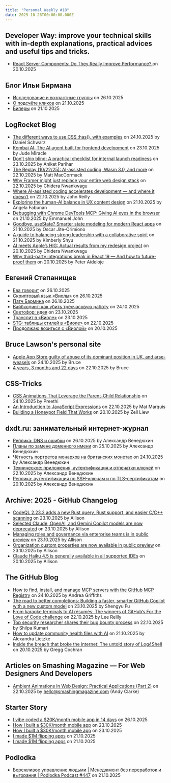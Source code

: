 ```yaml
---
title: "Personal Weekly #18"
date: 2025-10-26T00:00:00.000Z
---
```


##  Developer Way: improve your technical skills with in-depth explanations, practical advices and useful tips and tricks. 

- [ React Server Components: Do They Really Improve Performance? ](https://www.developerway.com/posts/react-server-components-performance) on 20.10.2025

## Блог Ильи Бирмана

- [Исследование и возрастные группы](https://ilyabirman.ru/meanwhile/all/issledovanie-i-vozrastnye-gruppy/) on 26.10.2025
- [О подсчёте кликов](https://ilyabirman.ru/meanwhile/all/on-counting-clicks/) on 21.10.2025
- [Биперы](https://ilyabirman.ru/meanwhile/all/beepers/) on 21.10.2025

## LogRocket Blog

- [The different ways to use CSS :has(), with examples](https://blog.logrocket.com/blog/different-ways-to-use-css-has/) on 24.10.2025 by Daniel Schwarz
- [Kombai AI: The AI agent built for frontend development](https://blog.logrocket.com/kombai-ai-the-frontend-ai/) on 23.10.2025 by Jude Miracle
- [Don’t ship blind: A practical checklist for internal launch readiness](https://blog.logrocket.com/product-management/practical-checklist-internal-launch-readiness/) on 23.10.2025 by Aniket Parihar
- [The Replay (10/22/25): AI-assisted coding, Wasm 3.0, and more](https://blog.logrocket.com/the-replay-10-22-25/) on 22.10.2025 by Matt MacCormack
- [Why Framer might just replace your entire web design stack](https://blog.logrocket.com/ux-design/framer-next-full-stack-web-design-tool/) on 22.10.2025 by Chidera Nwankwagu
- [Where AI-assisted coding accelerates development — and where it doesn’t](https://blog.logrocket.com/ai-assisted-coding/) on 22.10.2025 by John Reilly
- [Exploring the human-AI balance in UX content design](https://blog.logrocket.com/ux-design/using-ai-in-ux-writing/) on 21.10.2025 by Angela Fabunan
- [Debugging with Chrome DevTools MCP: Giving AI eyes in the browser](https://blog.logrocket.com/debugging-with-chrome-devtools-mcp/) on 21.10.2025 by Emmanuel John
- [Goodbye, useState? Smarter state modeling for modern React apps](https://blog.logrocket.com/goodbye-usestate-react-state-modeling/) on 21.10.2025 by Oscar Jite-Orimiono
- [A guide to balancing strong leadership with a collaborative spirit](https://blog.logrocket.com/product-management/balance-strong-leadership-collaborative-spirit/) on 21.10.2025 by Kimberly Shyu
- [AI meets Apple’s HIG: Actual results from my redesign project](https://blog.logrocket.com/ux-design/redesigning-with-apple-hig-and-ai/) on 20.10.2025 by Chidera Nwankwagu
- [Why third-party integrations break in React 19 — And how to future-proof them](https://blog.logrocket.com/why-third-party-integrations-break-react-19-how-future-proof/) on 20.10.2025 by Peter Aideloje

## Евгений Степанищев

- [Ева говорит](https://bolknote.ru/all/eva-govorit/) on 26.10.2025
- [Скриптовый язык «Виолы»](https://bolknote.ru/all/skriptovy-yazyk-violy/) on 26.10.2025
- [Патч Бармина](https://bolknote.ru/all/patch-barmina/) on 26.10.2025
- [Вайбкодинг: как убить трёхчасовую работу](https://bolknote.ru/all/vaybkoding-kak-ubit-tryohchasovuyu-rabotu/) on 24.10.2025
- [Светофор: идея](https://bolknote.ru/all/traffic-light-a-bloody-idea/) on 23.10.2025
- [Транслит в «Виоле»](https://bolknote.ru/all/translit-v-viole/) on 23.10.2025
- [STG: таблицы стилей в «Виоле»](https://bolknote.ru/all/stg-tablicy-stiley-v-viole/) on 22.10.2025
- [Продолжаю возиться с «Виолой»](https://bolknote.ru/all/prodolzhayu-vozitsya-s-violoy/) on 20.10.2025

## Bruce Lawson's  personal site

- [Apple App Store guilty of abuse of its dominant position in UK, and arse-weasels](https://brucelawson.co.uk/2025/apple-app-store-guilty-of-abuse-of-a-dominant-position-in-uk/) on 24.10.2025 by Bruce
- [4 years, 3 months and 22 days](https://brucelawson.co.uk/2025/4-years-3-months-and-22-days/) on 22.10.2025 by Bruce

## CSS-Tricks

- [CSS Animations That Leverage the Parent-Child Relationship](https://css-tricks.com/css-animations-that-leverage-the-parent-child-relationship/) on 24.10.2025 by Preethi
- [An Introduction to JavaScript Expressions](https://css-tricks.com/an-introduction-to-javascript-expressions/) on 22.10.2025 by Mat Marquis
- [Building a Honeypot Field That Works](https://css-tricks.com/building-a-honeypot-field-that-works/) on 20.10.2025 by Zell Liew

## dxdt.ru: занимательный интернет-журнал

- [Реплика: DNS и ошибки](https://dxdt.ru/2025/10/26/16459/) on 26.10.2025 by Александр Венедюхин
- [Планы по замене доменного имени](https://dxdt.ru/2025/10/25/16453/) on 25.10.2025 by Александр Венедюхин
- [Чётность портретов монархов на британских монетах](https://dxdt.ru/2025/10/24/16440/) on 24.10.2025 by Александр Венедюхин
- [Техническое: приложения, аутентификация и отпечатки ключей](https://dxdt.ru/2025/10/22/16437/) on 22.10.2025 by Александр Венедюхин
- [Реплика: аутентификация по SSH-ключам и по TLS-сертификатам](https://dxdt.ru/2025/10/20/16423/) on 20.10.2025 by Александр Венедюхин

## Archive: 2025 - GitHub Changelog

- [CodeQL 2.23.3 adds a new Rust query, Rust support, and easier C/C++ scanning](https://github.blog/changelog/2025-10-23-codeql-2-23-3-adds-a-new-rust-query-rust-support-and-easier-c-c-scanning) on 23.10.2025 by Allison
- [Selected Claude, OpenAI, and Gemini Copilot models are now deprecated](https://github.blog/changelog/2025-10-23-selected-claude-openai-and-gemini-copilot-models-are-now-deprecated) on 23.10.2025 by Allison
- [Managing roles and governance via enterprise teams is in public preview](https://github.blog/changelog/2025-10-23-managing-roles-and-governance-via-enterprise-teams-is-in-public-preview) on 23.10.2025 by Allison
- [Organization custom properties are now available in public preview](https://github.blog/changelog/2025-10-23-organization-custom-properties-are-now-available-in-public-preview) on 23.10.2025 by Allison
- [Claude Haiku 4.5 is generally available in all supported IDEs](https://github.blog/changelog/2025-10-20-claude-haiku-4-5-is-generally-available-in-all-supported-ides) on 20.10.2025 by Allison

## The GitHub Blog

- [How to find, install, and manage MCP servers with the GitHub MCP Registry](https://github.blog/ai-and-ml/generative-ai/how-to-find-install-and-manage-mcp-servers-with-the-github-mcp-registry/) on 24.10.2025 by Andrea Griffiths
- [The road to better completions: Building a faster, smarter GitHub Copilot with a new custom model](https://github.blog/ai-and-ml/github-copilot/the-road-to-better-completions-building-a-faster-smarter-github-copilot-with-a-new-custom-model/) on 23.10.2025 by Shengyu Fu
- [From karaoke terminals to AI résumés: The winners of GitHub’s For the Love of Code challenge](https://github.blog/open-source/from-karaoke-terminals-to-ai-resumes-the-winners-of-githubs-for-the-love-of-code-challenge/) on 22.10.2025 by Lee Reilly
- [Top security researcher shares their bug bounty process](https://github.blog/security/top-security-researcher-shares-their-bug-bounty-process/) on 22.10.2025 by Shilpa Kumari
- [How to update community health files with AI](https://github.blog/ai-and-ml/github-copilot/how-to-update-community-health-files-with-ai/) on 21.10.2025 by Alexandra Lietzke
- [Inside the breach that broke the internet: The untold story of Log4Shell](https://github.blog/open-source/inside-the-breach-that-broke-the-internet-the-untold-story-of-log4shell/) on 20.10.2025 by Gregg Cochran

## Articles on Smashing Magazine — For Web Designers And Developers

- [Ambient Animations In Web Design: Practical Applications (Part 2)](https://smashingmagazine.com/2025/10/ambient-animations-web-design-practical-applications-part2/) on 22.10.2025 by hello@smashingmagazine.com (Andy Clarke)

## Starter Story

- [I vibe coded a $20K/month mobile app in 14 days](https://www.youtube.com/watch?v=CwHD6Fg-Mjs) on 26.10.2025
- [How I built a $30K/month mobile app](https://www.youtube.com/shorts/OYFZhM2dOhg) on 23.10.2025
- [How I built a $30K/month mobile app](https://www.youtube.com/watch?v=T5zMsTw8GWQ) on 23.10.2025
- [I made $1M flipping apps](https://www.youtube.com/shorts/1EvF39i9hR0) on 21.10.2025
- [I made $1M flipping apps](https://www.youtube.com/watch?v=plrni3IBEyI) on 21.10.2025

## Podlodka

- [Бережливое управление людьми | Менеджмент без переработок и выгорания | Podlodka Podcast #447](https://www.youtube.com/watch?v=E4WH_OZvSRA) on 21.10.2025
